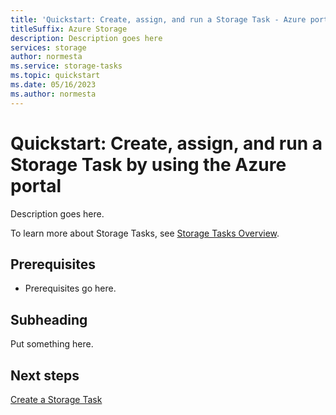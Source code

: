 ```yaml
---
title: 'Quickstart: Create, assign, and run a Storage Task - Azure portal'
titleSuffix: Azure Storage
description: Description goes here
services: storage
author: normesta
ms.service: storage-tasks
ms.topic: quickstart
ms.date: 05/16/2023
ms.author: normesta
---
```


# Quickstart: Create, assign, and run a Storage Task by using the Azure portal

Description goes here.

To learn more about Storage Tasks, see [Storage Tasks Overview](overview.md).

## Prerequisites

- Prerequisites go here.

## Subheading

Put something here.

## Next steps

[Create a Storage Task](storage-task-create.md)

